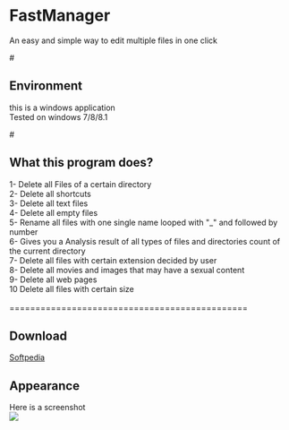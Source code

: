 # FastManager<br />
An easy and simple way to edit multiple files in one click<br />


#<h2> Environment</h2>
this is a windows application<br />
Tested on windows 7/8/8.1<br />

#<h2> What this program does? </h2>

1- Delete all Files of a certain directory<br />
2- Delete all shortcuts<br />
3- Delete all text files<br />
4- Delete all empty files <br />
5- Rename all files with one single name looped with "_" and followed by number<br />
6- Gives you a Analysis result of all types of files and directories count of the current directory <br />
7- Delete all files with certain extension decided by user<br />
8- Delete all movies and images that may have a sexual content<br />
9- Delete all web pages <br />
10 Delete all files with certain size<br /> 
<br />
==============================================<br />

<h2>Download</h2>
<a href='http://www.softpedia.com/get/System/File-Management/Fast-Manager.shtml' >
Softpedia
</a>

<br /> 
<h2> Appearance </h2>
Here is a screenshot
<br /> 

<img src='http://i.imgur.com/2crE8C0.png' />

<br /><br /><br /><br /><br /><br /><br /><br /><br /><br /><br /><br /><br /><br /><br />
